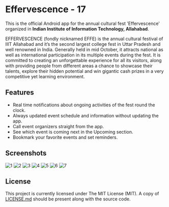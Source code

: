 # Effervescence - 17

This is the official Android app for the annual cultural fest 'Effervescence' organized in **Indian Institute of Information Technology, Allahabad**.

EFFERVESCENCE (fondly nicknamed EFFE) is the annual cultural festival of IIIT Allahabad and it’s the second largest college fest in Uttar Pradesh and well renowned in India. Generally held in mid October, it attracts national as well as international participation in its multiple events during the fest. It is committed to creating an unforgettable experience for all its visitors, along with providing people from different areas a chance to showcase their talents, explore their hidden potential and win gigantic cash prizes in a very competitive yet learning environment.
 
## Features
+ Real time notifications about ongoing activities of the fest round the clock.
+ Always updated event schedule and information without updating the app.
+ Call event organizers straight from the app.
+ See which event is coming next in the Upcoming section.
+ Bookmark your favorite events and set reminders.

## Screenshots
![1](https://user-images.githubusercontent.com/24570709/35527950-5e8d6266-0552-11e8-9b61-63fc265e6fc9.png)
![2](https://user-images.githubusercontent.com/24570709/35527953-5ec33a8a-0552-11e8-893d-266c384cfeb1.png)
![3](https://user-images.githubusercontent.com/24570709/35527954-5f2a85b4-0552-11e8-8ebf-d722b56c70a0.png)
![4](https://user-images.githubusercontent.com/24570709/35527946-5d764b72-0552-11e8-9331-e79b1a27d019.png)
![5](https://user-images.githubusercontent.com/24570709/35527947-5dde9d3a-0552-11e8-93d9-11774ff01ab4.png)
![6](https://user-images.githubusercontent.com/24570709/35527948-5e135a3e-0552-11e8-9360-6dc8372fc918.png)
![7](https://user-images.githubusercontent.com/24570709/35527949-5e4f1006-0552-11e8-9ce8-6b4b160a379e.png)

## License

This project is currently licensed under The MIT License (MIT). A copy of [LICENSE.md](LICENSE.md) should be present along with the source code.
